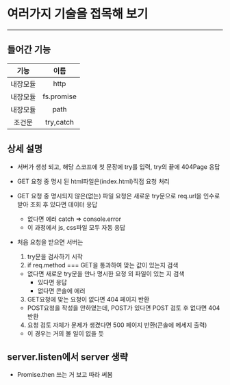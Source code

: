 # 여러가지 기술을 접목해 보기
* * *
## 들어간 기능
| 기능 | 이름 |
| :---: | :---: |
| 내장모듈 | http |
| 내장모듈 | fs.promise |
| 내장모듈 | path |
| 조건문 | try,catch |

## 상세 설명
- 서버가 생성 되고, 해당 스코프에 첫 문장에 try를 입력, try의 끝에 404Page 응답
- GET 요청 중 명시 된 html파일은(index.html)직접 요청 처리
- GET 요청 중 명시되지 않은(없는) 파일 요청은 새로운 try문으로 req.url을 인수로 받아 조회 후 있다면 데이터 응답
  - 없다면 에러 catch => console.error
  - 이 과정에서 js, css파일 모두 자동 응답

- 처음 요청을 받으면 서버는
  1. try문을 검사하기 시작
  2. if req.method === GET을 통과하여 맞는 값이 있는지 검색
    - 없다면 새로운 try문을 만나 명시한 요청 외 파일이 있는 지 검색
      - 있다면 응답
      - 없다면 콘솔에 에러
  3. GET요청에 맞는 요청이 없다면 404 페이지 반환
    - POST요청을 작성을 안하였는데, POST가 있다면 POST 검토 후 없다면 404 반환
  4. 요청 검토 자체가 문제가 생겼다면 500 페이지 반환(콘솔에 메세지 출력)
    - 이 경우는 거의 볼 일이 없을 듯

## server.listen에서 server 생략
- Promise.then 쓰는 거 보고 따라 써봄